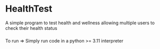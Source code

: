 # HealthTest
A simple program to test health and wellness allowing multiple users to check their health status


###
To run => Simply run code in a python >= 3.11 interpreter
